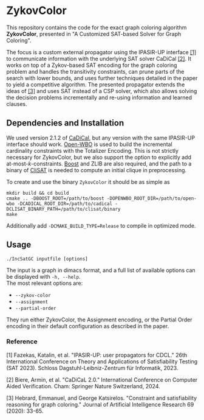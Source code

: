 # ZykovColor


This repository contains the code for the exact graph coloring algorithm **ZykovColor**, 
presented in "A Customized SAT-based Solver for Graph Coloring".

The focus is a custom external propagator using the IPASIR-UP interface [[1]](#1)
to communicate information with the underlying SAT solver CaDiCal [[2]](#2).
It works on top of a Zykov-based SAT encoding for the graph coloring problem
and handles the transitivity constraints, can prune parts of the search with lower bounds,
and uses further techniques detailed in the paper to yield a competitive algorithm.
The presented propagator extends the ideas of [[3]](#3) and uses SAT instead of a CSP solver, 
which also allows solving the decision problems incrementally and re-using information and learned clauses.

## Dependencies and Installation


We used version 2.1.2 of [CaDiCal](https://github.com/arminbiere/cadical), 
but any version with the same IPASIR-UP interface should work.
[Open-WBO](https://github.com/sat-group/open-wbo) is used
to build the incremental cardinality constraints with the Totalizer Encoding.
This is not strictly necessary for ZykovColor, 
but we also support the option to explicitly add at-most-$k$-constraints.
[Boost](https://www.boost.org/) and ZLIB are also required,
and the path to a binary of [CliSAT](https://github.com/psanse/CliSAT) is needed
to compute an initial clique in preprocessing.


To create and use the binary ``ZykovColor`` it should be as simple as
```
mkdir build && cd build
cmake .. -DBOOST_ROOT=/path/to/boost -DOPENWBO_ROOT_DIR=/path/to/open-wbo -DCADICAL_ROOT_DIR=/path/to/cadical -DCLISAT_BINARY_PATH=/path/to/clisat/binary
make
```
Additionally add ``-DCMAKE_BUILD_TYPE=Release`` to compile in optimized mode.

## Usage

```
./IncSatGC inputfile [options]  
```
The input is a graph in dimacs format, 
and a full list of available options can be displayed with ``-h, --help``.  
The most relevant options are:
- ``--zykov-color``
- ``--assignment``
- ``--partial-order``

They run either ZykovColor, the Assignment encoding, or the Partial Order encoding 
in their default configuration as described in the paper.

### Reference

<a id="1">[1]</a>
Fazekas, Katalin, et al. "IPASIR-UP: user propagators for CDCL."
26th International Conference on Theory and Applications of Satisfiability Testing (SAT 2023).
Schloss Dagstuhl-Leibniz-Zentrum für Informatik, 2023.

<a id="1">[2]</a>
Biere, Armin, et al. "CaDiCaL 2.0."
International Conference on Computer Aided Verification.
Cham: Springer Nature Switzerland, 2024.

<a id="1">[3]</a>
Hebrard, Emmanuel, and George Katsirelos. "Constraint and satisfiability reasoning for graph coloring." 
Journal of Artificial Intelligence Research 69 (2020): 33-65.
